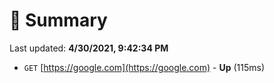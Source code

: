 # 📖 Summary
Last updated: **4/30/2021, 9:42:34 PM**

- `GET` [https://google.com](https://google.com) - **Up** (115ms)
